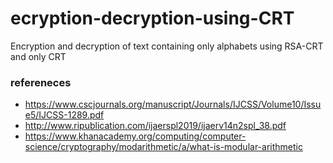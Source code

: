 # ecryption-decryption-using-CRT
Encryption and decryption of text containing only alphabets using RSA-CRT and only CRT

### refereneces 
- https://www.cscjournals.org/manuscript/Journals/IJCSS/Volume10/Issue5/IJCSS-1289.pdf
- http://www.ripublication.com/ijaerspl2019/ijaerv14n2spl_38.pdf 
- https://www.khanacademy.org/computing/computer-science/cryptography/modarithmetic/a/what-is-modular-arithmetic 
